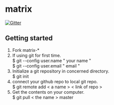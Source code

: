# matrix
[![Gitter](https://badges.gitter.im/Join%20Chat.svg)](https://gitter.im/Matrix-IITG/Lobby)

## Getting started
 1. Fork matrix-*
 2. If using git for first time.
            <br />$ git --config user.name " your name "
            <br />$ git --config user.email " email "
 3. Initialize a git repository in concerned directory.
    		<br />$ git init 
 4. connect your github repo to local git repo. 
            <br />$ git remote add < a name > < link of repo >
 5. Get the contents on your computer.
            <br />$ git pull < the name > master

